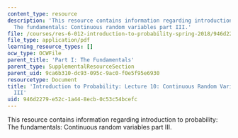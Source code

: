 ```yaml
---
content_type: resource
description: 'This resource contains information regarding introduction to probability:
  The fundamentals: Continuous random variables part III.'
file: /courses/res-6-012-introduction-to-probability-spring-2018/946d2279e52c1a448ecb0c53c54bcefc_MITRES_6_012S18_L10AS.pdf
file_type: application/pdf
learning_resource_types: []
ocw_type: OCWFile
parent_title: 'Part I: The Fundamentals'
parent_type: SupplementalResourceSection
parent_uid: 9ca6b310-dc93-095c-9ac0-f0e5f95e6930
resourcetype: Document
title: 'Introduction to Probability: Lecture 10: Continuous Random Variables Part
  III'
uid: 946d2279-e52c-1a44-8ecb-0c53c54bcefc
---
```

This resource contains information regarding introduction to probability: The fundamentals: Continuous random variables part III.

